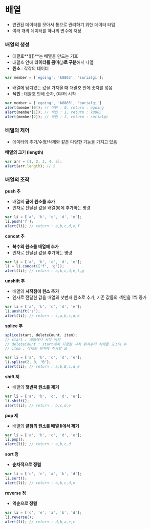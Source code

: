 # 배열

* 연관된 데이터를 모아서 통으로 관리하기 위한 데이터 타입
* 여러 개의 데이터를 하나의 변수에 저장 

### 배열의 생성

* 대괄호**\(\[\]\)**는 배열을 만드는 기호
* 대괄호 안에 **데이터를 콤마\(,\)로 구분**해서 나열
* **원소** : 각각의 데이터

```javascript
var member = ['egoing', 'k8805', 'sorialgi'];
```

* 배열에 담겨있는 값을 가져올 때 대괄호 안에 숫자를 넣음
* **색인** : 대괄호 안에 숫자, 0부터 시작

```javascript
var member = ['egoing', 'k8805', 'sorialgi']
alert(member[0]); // 색인 : 0, return : egoing
alert(member[1]); // 색인 : 1, return : k8805
alert(member[2]); // 색인 : 2, return : sorialgi
```

### 배열의 제어

* 데이터의 추가/수정/삭제와 같은 다양한 기능을 가지고 있음

**배열의 크기 \(length\)**

```javascript
var arr = [1, 2, 3, 4, 5];
alert(arr.length); // 5
```

### 배열의 조작

 **push 추**

* 배열의 **끝에 원소를 추가**
* 인자로 전달된 값을 배열\(li\)에 추가하는 명령

```javascript
var li = ['a', 'b', 'c', 'd', 'e'];
li.push('f');
alert(li); // return : a,b,c,d,e,f
```

**concat 추**

* **복수의 원소를 배열에 추가**
* 인자로 전달된 값을 추가하는 명령

```javascript
var li = ['a', 'b', 'c', 'd', 'e'];
li = li.concat(['f', 'g']);
alert(li); // return : a,b,c,d,e,f,g
```

**unshift 추**

* 배열의 **시작점에 원소 추가**
* 인자로 전달한 값을 배열의 첫번째 원소로 추가, 기존 값들의 색인을 1씩 증가

```javascript
var li = ['a', 'b', 'c', 'd', 'e'];
li.unshift('z');
alert(li); // return : z,a,b,c,d,e
```

**splice 추**

```javascript
splice(start, deleteCount, item);
// start : 배열에서 시작 위치
// deleteCount : start에서 지정한 시작 위치부터 삭제할 요소의 수
// item : 삭제할 위치에 추가할 요
```

```javascript
var li = ['a', 'b', 'c', 'd', 'e'];
li.splice(2, 0, 'B');
alert(li); // return : a,b,B,c,d,e
```

**shift 제**

* 배열의 **첫번째 원소를 제거** 

```javascript
var li = ['a', 'b', 'c', 'd', 'e'];
li.shift();
alert(li); // return : b,c,d,e
```

**pop 제**

* 배열의 **끝점의 원소를 배열 li에서 제거**

```javascript
var li = ['a', 'b', 'c', 'd', 'e'];
li.pop();
alert(li); // return : a,b,c,d
```

**sort 정**

* **순차적으로 정렬**

```javascript
var li = ['c', 'e', 'a', 'b', 'd'];
li.sort();
alert(li); // return : a,b,c,d,e
```

**reverse 정**

* **역순으로 정렬**

```javascript
var li = ['c', 'e', 'a', 'b', 'd'];
li.reverse();
alert(li); // return : d,b,a,e,c
```



